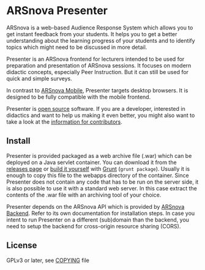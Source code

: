 # ARSnova Presenter

ARSnova is a web-based Audience Response System which allows you to get instant
feedback from your students. It helps you to get a better understanding about
the learning progress of your students and to identify topics which might need
to be discussed in more detail.

Presenter is an ARSnova frontend for lecturers intended to be used for
preparation and presentation of ARSnova sessions. It focuses on modern didactic
concepts, especially Peer Instruction. But it can still be used for quick and
simple surveys.

In contrast to [ARSnova Mobile](https://github.com/thm-projects/arsnova-mobile),
Presenter targets desktop browsers. It is designed to be fully compatible with
the mobile frontend.

Presenter is [open source](COPYING) software. If you are a developer, interested
in didactics and want to help us making it even better, you might also want to
take a look at the [information for contributors](CONTRIBUTING.md).

## Install

Presenter is provided packaged as a web archive file (.war) which can be
deployed on a Java servlet container. You can download it from the
[releases page](https://github.com/thm-projects/arsnova-presenter/releases) or
[build it yourself](CONTRIBUTING.md) with [Grunt](http://gruntjs.com/)
(`grunt package`). Usually it is enough to copy this file to the webapps
directory of the container. Since Presenter does not contain any code that has
to be run on the server side, it is also possible to use it with a standard web
server. In this case extract the contents of the .war file with an archiving
tool of your choice.

Presenter depends on the ARSnova API which is provided by
[ARSnova Backend](https://github.com/thm-projects/arsnova-backend). Refer to its
own documentation for installation steps. In case you intent to run Presenter on
a different (sub)domain than the backend, you need to setup the backend for
cross-origin resource sharing (CORS).

## License

GPLv3 or later, see [COPYING](COPYING) file
